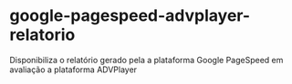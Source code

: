 # google-pagespeed-advplayer-relatorio
Disponibiliza o relatório gerado pela a plataforma Google PageSpeed em avaliação a plataforma ADVPlayer
